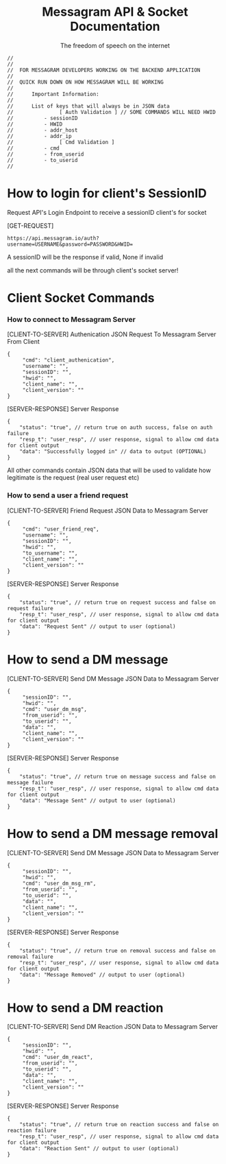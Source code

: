 <div align="center">
    <h1> Messagram API & Socket Documentation </h1>
    <p> The freedom of speech on the internet </p>
</div>

```
//
//
//	FOR MESSAGRAM DEVELOPERS WORKING ON THE BACKEND APPLICATION
//
//	QUICK RUN DOWN ON HOW MESSAGRAM WILL BE WORKING
//
//      Important Information:
//
//      List of keys that will always be in JSON data
//               [ Auth Validation ] // SOME COMMANDS WILL NEED HWID
//          - sessionID
//          - HWID
//          - addr_host
//          - addr_ip
//               [ Cmd Validation ]
//          - cmd
//          - from_userid
//          - to_userid
//
```

# How to login for client's SessionID

<p>Request API's Login Endpoint to receive a sessionID client's for socket</p>
<p>[GET-REQUEST]</p>

```
https://api.messagram.io/auth?username=USERNAME&password=PASSWORD&HWID=
```

<p>A sessionID will be the response if valid, None if invalid</p>
<p>all the next commands will be through client's socket server!</p>

# Client Socket Commands

### How to connect to Messagram Server

<p>[CLIENT-TO-SERVER] Authenication JSON Request To Messagram Server From Client</p>

```
{
     "cmd": "client_authenication",
     "username": "",
     "sessionID": "",
     "hwid": "",
     "client_name": "",
     "client_version": ""
}
```

<p>[SERVER-RESPONSE] Server Response<p>

```
{
    "status": "true", // return true on auth success, false on auth failure
    "resp_t": "user_resp", // user response, signal to allow cmd data for client output
    "data": "Successfully logged in" // data to output (OPTIONAL)
}
```

<p>All other commands contain JSON data that will be used to validate how legitimate is the request (real user request etc)</p>

### How to send a user a friend request

<p>[CLIENT-TO-SERVER] Friend Request JSON Data to Messagram Server</p>

```
{
     "cmd": "user_friend_req", 
     "username": "",
     "sessionID": "",
     "hwid": "",
     "to_username": "",
     "client_name": "",
     "client_version": ""
}
```

<p>[SERVER-RESPONSE] Server Response</p>

```
{
    "status": "true", // return true on request success and false on request failure
    "resp_t": "user_resp", // user response, signal to allow cmd data for client output
    "data": "Request Sent" // output to user (optional)
}
```

# How to send a DM message

<p>[CLIENT-TO-SERVER] Send DM Message JSON Data to Messagram Server</p>

```
{
     "sessionID": "",
     "hwid": "",
     "cmd": "user_dm_msg", 
     "from_userid": "",
     "to_userid": "",
     "data": "",
     "client_name": "",
     "client_version": ""
}
```

<p>[SERVER-RESPONSE] Server Response</p>

```
{
    "status": "true", // return true on message success and false on message failure
    "resp_t": "user_resp", // user response, signal to allow cmd data for client output
    "data": "Message Sent" // output to user (optional)
}
```

# How to send a DM message removal

<p>[CLIENT-TO-SERVER] Send DM Message JSON Data to Messagram Server</p>

```
{
     "sessionID": "",
     "hwid": "",
     "cmd": "user_dm_msg_rm", 
     "from_userid": "",
     "to_userid": "",
     "data": "",
     "client_name": "",
     "client_version": ""
}
```

<p>[SERVER-RESPONSE] Server Response</p>

```
{
    "status": "true", // return true on removal success and false on removal failure
    "resp_t": "user_resp", // user response, signal to allow cmd data for client output
    "data": "Message Removed" // output to user (optional)
}
```

# How to send a DM reaction

<p>[CLIENT-TO-SERVER] Send DM Reaction JSON Data to Messagram Server</p>

```
{
     "sessionID": "",
     "hwid": "",
     "cmd": "user_dm_react", 
     "from_userid": "",
     "to_userid": "",
     "data": "",
     "client_name": "",
     "client_version": ""
}
```

<p>[SERVER-RESPONSE] Server Response</p>

```
{
    "status": "true", // return true on reaction success and false on reaction failure
    "resp_t": "user_resp", // user response, signal to allow cmd data for client output
    "data": "Reaction Sent" // output to user (optional)
}
```